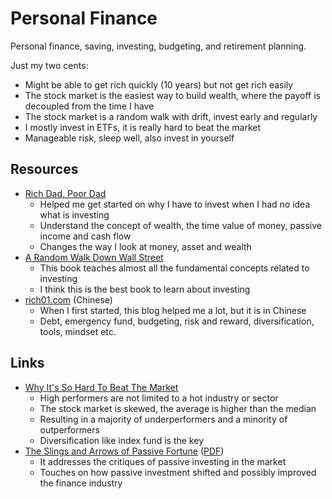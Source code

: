 # Personal Finance

Personal finance, saving, investing, budgeting, and retirement planning.

Just my two cents:

- Might be able to get rich quickly (10 years) but not get rich easily
- The stock market is the easiest way to build wealth, where the payoff is
  decoupled from the time I have
- The stock market is a random walk with drift, invest early and regularly
- I mostly invest in ETFs, it is really hard to beat the market
- Manageable risk, sleep well, also invest in yourself

## Resources

- [Rich Dad, Poor Dad](https://www.goodreads.com/book/show/69571.Rich_Dad_Poor_Dad)
  - Helped me get started on why I have to invest when I had no idea what is
    investing
  - Understand the concept of wealth, the time value of money, passive income
    and cash flow
  - Changes the way I look at money, asset and wealth
- [A Random Walk Down Wall Street](https://www.goodreads.com/book/show/40242274-a-random-walk-down-wall-street)
  - This book teaches almost all the fundamental concepts related to investing
  - I think this is the best book to learn about investing
- [rich01.com](https://rich01.com/mr-market-for-new/) (Chinese)
  - When I first started, this blog helped me a lot, but it is in Chinese
  - Debt, emergency fund, budgeting, risk and reward, diversification, tools,
    mindset etc.

## Links

- [Why It's So Hard To Beat The Market](https://www.forbes.com/sites/johnjennings/2020/08/28/why-its-so-hard-to-beat-the-market/)
  - High performers are not limited to a hot industry or sector
  - The stock market is skewed, the average is higher than the median
  - Resulting in a majority of underperformers and a minority of outperformers
  - Diversification like index fund is the key
- [The Slings and Arrows of Passive Fortune](https://www.spglobal.com/spdji/en/research/article/the-slings-and-arrows-of-passive-fortune)
  ([PDF](https://www.spglobal.com/spdji/en/documents/research/research-the-slings-and-arrows-of-passive-fortune.pdf))
  - It addresses the critiques of passive investing in the market
  - Touches on how passive investment shifted and possibly improved the finance
    industry
